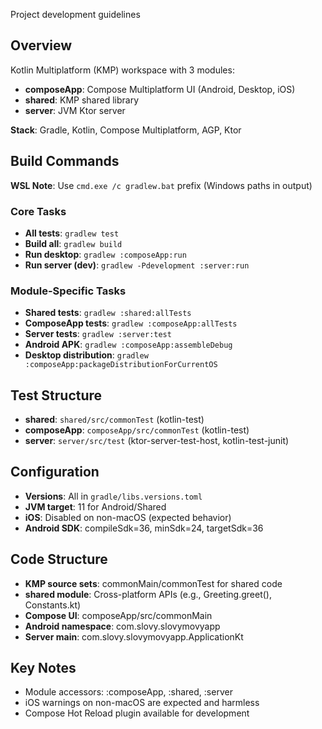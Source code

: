 Project development guidelines

## Overview
Kotlin Multiplatform (KMP) workspace with 3 modules:
- **composeApp**: Compose Multiplatform UI (Android, Desktop, iOS)
- **shared**: KMP shared library
- **server**: JVM Ktor server

**Stack**: Gradle, Kotlin, Compose Multiplatform, AGP, Ktor

## Build Commands
**WSL Note**: Use `cmd.exe /c gradlew.bat` prefix (Windows paths in output)

### Core Tasks
- **All tests**: `gradlew test`
- **Build all**: `gradlew build`
- **Run desktop**: `gradlew :composeApp:run`
- **Run server (dev)**: `gradlew -Pdevelopment :server:run`

### Module-Specific Tasks
- **Shared tests**: `gradlew :shared:allTests`
- **ComposeApp tests**: `gradlew :composeApp:allTests`
- **Server tests**: `gradlew :server:test`
- **Android APK**: `gradlew :composeApp:assembleDebug`
- **Desktop distribution**: `gradlew :composeApp:packageDistributionForCurrentOS`

## Test Structure
- **shared**: `shared/src/commonTest` (kotlin-test)
- **composeApp**: `composeApp/src/commonTest` (kotlin-test)
- **server**: `server/src/test` (ktor-server-test-host, kotlin-test-junit)

## Configuration
- **Versions**: All in `gradle/libs.versions.toml`
- **JVM target**: 11 for Android/Shared
- **iOS**: Disabled on non-macOS (expected behavior)
- **Android SDK**: compileSdk=36, minSdk=24, targetSdk=36

## Code Structure
- **KMP source sets**: commonMain/commonTest for shared code
- **shared module**: Cross-platform APIs (e.g., Greeting.greet(), Constants.kt)
- **Compose UI**: composeApp/src/commonMain
- **Android namespace**: com.slovy.slovymovyapp
- **Server main**: com.slovy.slovymovyapp.ApplicationKt

## Key Notes
- Module accessors: :composeApp, :shared, :server
- iOS warnings on non-macOS are expected and harmless
- Compose Hot Reload plugin available for development